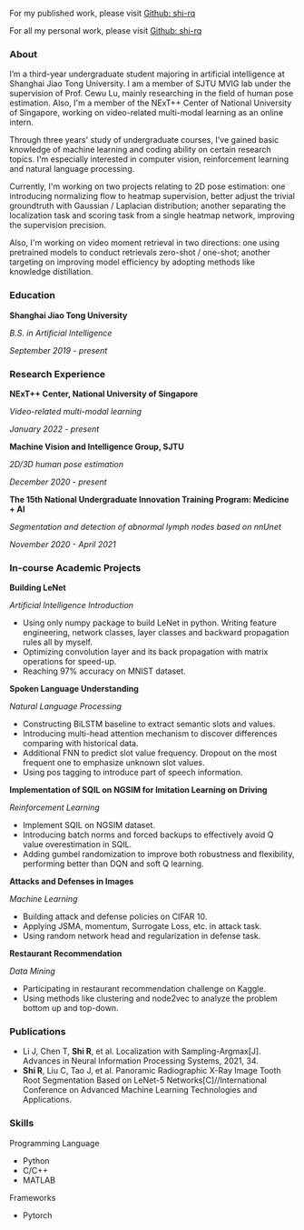 For my published work, please visit [Github: shi-rq](https://github.com/shi-rq)

For all my personal work, please visit [Github: shi-rq](https://github.com/UX404)

### About

I’m a third-year undergraduate student majoring in artificial intelligence at Shanghai Jiao Tong University. I am a member of SJTU MVIG lab under the supervision of Prof. Cewu Lu, mainly researching in the field of human pose estimation. Also, I'm a member of the NExT++ Center of National University of Singapore, working on video-related multi-modal learning as an online intern.

Through three years' study of undergraduate courses, I've gained basic knowledge of machine learning and coding ability on certain research topics. I'm especially interested in computer vision, reinforcement learning and natural language processing.

Currently, I'm working on two projects relating to 2D pose estimation: one introducing normalizing flow to heatmap supervision, better adjust the trivial groundtruth with Gaussian / Laplacian distribution; another separating the localization task and scoring task from a single heatmap network, improving the supervision precision.

Also, I'm working on video moment retrieval in two directions: one using pretrained models to conduct retrievals zero-shot / one-shot; another targeting on improving model efficiency by adopting methods like knowledge distillation.



### Education

**Shanghai Jiao Tong University**

_B.S. in Artificial Intelligence_

_September 2019 - present_



### Research Experience

**NExT++ Center, National University of Singapore**

_Video-related multi-modal learning_

_January 2022 - present_

**Machine Vision and Intelligence Group, SJTU**

_2D/3D human pose estimation_

_December 2020 - present_

**The 15th National Undergraduate Innovation Training Program: Medicine + AI**

_Segmentation and detection of abnormal lymph nodes based on nnUnet_

_November 2020 - April 2021_



### In-course Academic Projects

**Building LeNet**

_Artificial Intelligence Introduction_

- Using only numpy package to build LeNet in python. Writing feature engineering, network classes, layer classes and backward propagation rules all by myself.
- Optimizing convolution layer and its back propagation with matrix operations for speed-up.
- Reaching 97% accuracy on MNIST dataset.

**Spoken Language Understanding**

_Natural Language Processing_

- Constructing BiLSTM baseline to extract semantic slots and values.
- Introducing multi-head attention mechanism to discover differences comparing with historical data.
- Additional FNN to predict slot value frequency. Dropout on the most frequent one to emphasize unknown slot values.
- Using pos tagging to introduce part of speech information.

**Implementation of SQIL on NGSIM for Imitation Learning on Driving**

_Reinforcement Learning_

- Implement SQIL on NGSIM dataset.
- Introducing batch norms and forced backups to effectively avoid Q value overestimation in SQIL.
- Adding gumbel randomization to improve both robustness and flexibility, performing better than DQN and soft Q learning.

**Attacks and Defenses in Images**

_Machine Learning_

- Building attack and defense policies on CIFAR 10.
- Applying JSMA, momentum, Surrogate Loss, etc. in attack task.
- Using random network head and regularization in defense task.

**Restaurant Recommendation**

_Data Mining_

- Participating in restaurant recommendation challenge on Kaggle.
- Using methods like clustering and node2vec to analyze the problem bottom up and top-down.



### Publications

- Li J, Chen T, **Shi R**, et al. Localization with Sampling-Argmax[J]. Advances in Neural Information Processing Systems, 2021, 34.
- **Shi R**, Liu C, Tao J, et al. Panoramic Radiographic X-Ray Image Tooth Root Segmentation Based on LeNet-5 Networks[C]//International Conference on Advanced Machine Learning Technologies and Applications.



### Skills

Programming Language

- Python
- C/C++
- MATLAB

Frameworks

- Pytorch
